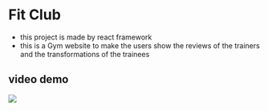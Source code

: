 # Fit Club
- this project is made by react framework
- this is a Gym website to make the users show the reviews of the trainers and the transformations of the trainees


## video demo
![](https://github.com/MahmoudRedaSayed/Fit-Club/blob/main/videos/Demo.gif)